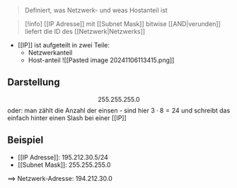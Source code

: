 > Definiert, was Netzwerk- und weas Hostanteil ist


> [!info] [[IP Adresse]] mit [[Subnet Mask]] bitwise [[AND|verunden]] liefert die ID des [[Netzwerk|Netzwerks]]


- [[IP]] ist aufgeteilt in zwei Teile:
	- Netzwerkanteil
	- Host-anteil
![[Pasted image 20241106113415.png]]
## Darstellung
$$255.255.255.0$$
oder: man zählt die Anzahl der einsen - sind hier $3 \cdot 8 = 24$
und schreibt das einfach hinter einen Slash bei einer [[IP]]

## Beispiel
- [[IP Adresse]]: $195.212.30.5/24$   
- [[Subnet Mask]]: $255.255.255.0$

==> Netzwerk-Adresse: $194.212.30.0$